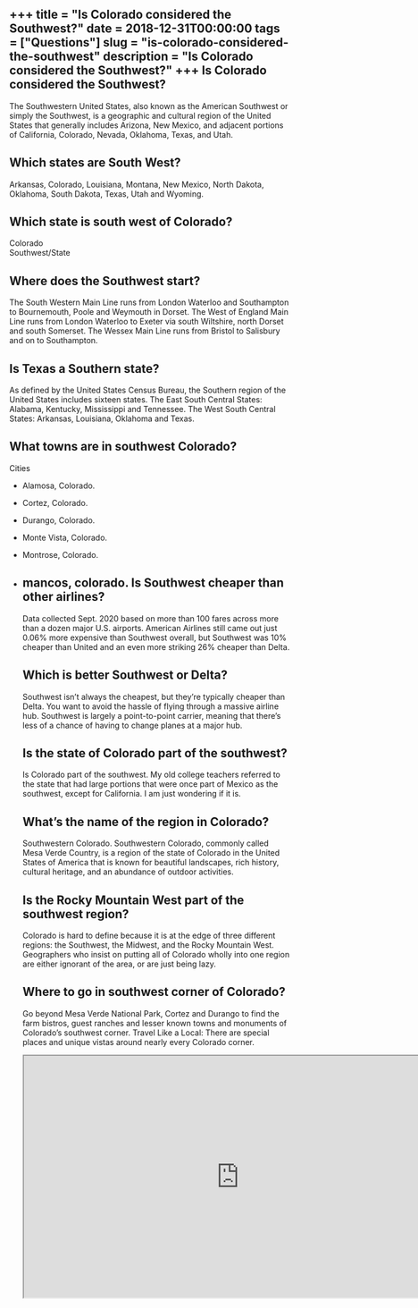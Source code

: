 +++
title = "Is Colorado considered the Southwest?"
date = 2018-12-31T00:00:00
tags = ["Questions"]
slug = "is-colorado-considered-the-southwest"
description = "Is Colorado considered the Southwest?"
+++
Is Colorado considered the Southwest?
-------------------------------------

The Southwestern United States, also known as the American Southwest or simply the Southwest, is a geographic and cultural region of the United States that generally includes Arizona, New Mexico, and adjacent portions of California, Colorado, Nevada, Oklahoma, Texas, and Utah.

Which states are South West?
----------------------------

Arkansas, Colorado, Louisiana, Montana, New Mexico, North Dakota, Oklahoma, South Dakota, Texas, Utah and Wyoming.

Which state is south west of Colorado?
--------------------------------------

Colorado  
Southwest/State

Where does the Southwest start?
-------------------------------

The South Western Main Line runs from London Waterloo and Southampton to Bournemouth, Poole and Weymouth in Dorset. The West of England Main Line runs from London Waterloo to Exeter via south Wiltshire, north Dorset and south Somerset. The Wessex Main Line runs from Bristol to Salisbury and on to Southampton.

Is Texas a Southern state?
--------------------------

As defined by the United States Census Bureau, the Southern region of the United States includes sixteen states. The East South Central States: Alabama, Kentucky, Mississippi and Tennessee. The West South Central States: Arkansas, Louisiana, Oklahoma and Texas.

What towns are in southwest Colorado?
-------------------------------------

Cities

- Alamosa, Colorado.
- Cortez, Colorado.
- Durango, Colorado.
- Monte Vista, Colorado.
- Montrose, Colorado.
- mancos, colorado. Is Southwest cheaper than other airlines?
    -----------------------------------------
    
    Data collected Sept. 2020 based on more than 100 fares across more than a dozen major U.S. airports. American Airlines still came out just 0.06% more expensive than Southwest overall, but Southwest was 10% cheaper than United and an even more striking 26% cheaper than Delta.
    
    Which is better Southwest or Delta?
    -----------------------------------
    
    Southwest isn’t always the cheapest, but they’re typically cheaper than Delta. You want to avoid the hassle of flying through a massive airline hub. Southwest is largely a point-to-point carrier, meaning that there’s less of a chance of having to change planes at a major hub.
    
    Is the state of Colorado part of the southwest?
    -----------------------------------------------
    
    Is Colorado part of the southwest. My old college teachers referred to the state that had large portions that were once part of Mexico as the southwest, except for California. I am just wondering if it is.
    
    What’s the name of the region in Colorado?
    ------------------------------------------
    
    Southwestern Colorado. Southwestern Colorado, commonly called Mesa Verde Country, is a region of the state of Colorado in the United States of America that is known for beautiful landscapes, rich history, cultural heritage, and an abundance of outdoor activities.
    
    Is the Rocky Mountain West part of the southwest region?
    --------------------------------------------------------
    
    Colorado is hard to define because it is at the edge of three different regions: the Southwest, the Midwest, and the Rocky Mountain West. Geographers who insist on putting all of Colorado wholly into one region are either ignorant of the area, or are just being lazy.
    
    Where to go in southwest corner of Colorado?
    --------------------------------------------
    
    Go beyond Mesa Verde National Park, Cortez and Durango to find the farm bistros, guest ranches and lesser known towns and monuments of Colorado’s southwest corner. Travel Like a Local: There are special places and unique vistas around nearly every Colorado corner.
    
    <iframe allow="accelerometer; autoplay; clipboard-write; encrypted-media; gyroscope; picture-in-picture" allowfullscreen="" class="__youtube_prefs__  epyt-is-override  no-lazyload" data-no-lazy="1" data-origheight="433" data-origwidth="770" data-skipgform_ajax_framebjll="" height="433" id="_ytid_25009" loading="lazy" src="https://www.youtube.com/embed/V6SZIk0EoJA?enablejsapi=1&autoplay=0&cc_load_policy=0&cc_lang_pref=&iv_load_policy=1&loop=0&modestbranding=0&rel=1&fs=1&playsinline=0&autohide=2&theme=dark&color=red&controls=1&" title="YouTube player" width="770"></iframe>